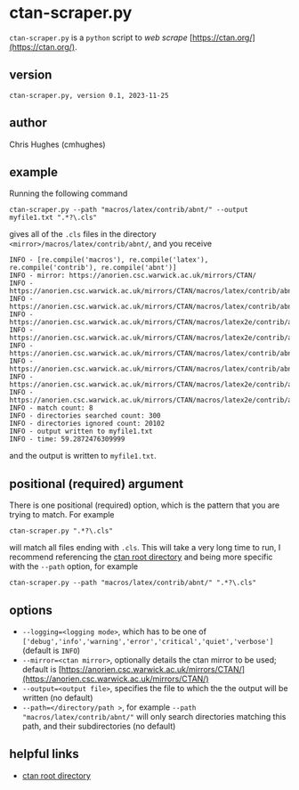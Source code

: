# ctan-scraper.py

`ctan-scraper.py` is a `python` script to *web scrape* [https://ctan.org/](https://ctan.org/).

## version

    ctan-scraper.py, version 0.1, 2023-11-25

## author
Chris Hughes (cmhughes)

## example
Running the following command
```
ctan-scraper.py --path "macros/latex/contrib/abnt/" --output myfile1.txt ".*?\.cls"
```
gives all of the `.cls` files in the directory `<mirror>/macros/latex/contrib/abnt/`, and
you receive
```
INFO - [re.compile('macros'), re.compile('latex'), re.compile('contrib'), re.compile('abnt')]
INFO - mirror: https://anorien.csc.warwick.ac.uk/mirrors/CTAN/
INFO - https://anorien.csc.warwick.ac.uk/mirrors/CTAN/macros/latex/contrib/abntex2/tex/abntex2.cls
INFO - https://anorien.csc.warwick.ac.uk/mirrors/CTAN/macros/latex/contrib/abntexto/abntexto.cls
INFO - https://anorien.csc.warwick.ac.uk/mirrors/CTAN/macros/latex2e/contrib/abntex2/tex/abntex2.cls
INFO - https://anorien.csc.warwick.ac.uk/mirrors/CTAN/macros/latex2e/contrib/abntexto/abntexto.cls
INFO - https://anorien.csc.warwick.ac.uk/mirrors/CTAN/macros/latex/contrib/abntex2/tex/abntex2.cls
INFO - https://anorien.csc.warwick.ac.uk/mirrors/CTAN/macros/latex/contrib/abntexto/abntexto.cls
INFO - https://anorien.csc.warwick.ac.uk/mirrors/CTAN/macros/latex2e/contrib/abntex2/tex/abntex2.cls
INFO - https://anorien.csc.warwick.ac.uk/mirrors/CTAN/macros/latex2e/contrib/abntexto/abntexto.cls
INFO - match count: 8
INFO - directories searched count: 300
INFO - directories ignored count: 20102
INFO - output written to myfile1.txt
INFO - time: 59.2872476309999
```
and the output is written to `myfile1.txt`.

## positional (required) argument
There is one positional (required) option, which is the pattern that you are trying to match. For example
```
ctan-scraper.py ".*?\.cls"
```
will match all files ending with `.cls`. This will take a very long time to run, I recommend referencing
the [ctan root directory](https://anorien.csc.warwick.ac.uk/mirrors/CTAN/) and being more specific 
with the `--path` option, for example
```
ctan-scraper.py --path "macros/latex/contrib/abnt/" ".*?\.cls"
```
## options
* `--logging=<logging mode>`, which has to be one of `['debug','info','warning','error','critical','quiet','verbose']` (default is `INFO`)
* `--mirror=<ctan mirror>`, optionally details the ctan mirror to be used; default is [https://anorien.csc.warwick.ac.uk/mirrors/CTAN/](https://anorien.csc.warwick.ac.uk/mirrors/CTAN/)
* `--output=<output file>`, specifies the file to which the the output will be written (no default)
* `--path=</directory/path >`, for example `--path "macros/latex/contrib/abnt/"` will only search directories matching 
this path, and their subdirectories (no default)

## helpful links
* [ctan root directory](https://anorien.csc.warwick.ac.uk/mirrors/CTAN/)
